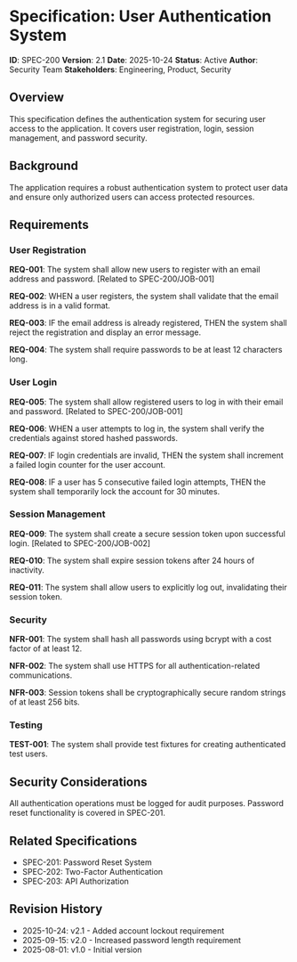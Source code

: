 # Specification: User Authentication System

**ID**: SPEC-200
**Version**: 2.1
**Date**: 2025-10-24
**Status**: Active
**Author**: Security Team
**Stakeholders**: Engineering, Product, Security

## Overview

This specification defines the authentication system for securing user access to the application. It covers user registration, login, session management, and password security.

## Background

The application requires a robust authentication system to protect user data and ensure only authorized users can access protected resources.

## Requirements

### User Registration

**REQ-001**: The system shall allow new users to register with an email address and password. [Related to SPEC-200/JOB-001]

**REQ-002**: WHEN a user registers, the system shall validate that the email address is in a valid format.

**REQ-003**: IF the email address is already registered, THEN the system shall reject the registration and display an error message.

**REQ-004**: The system shall require passwords to be at least 12 characters long.

### User Login

**REQ-005**: The system shall allow registered users to log in with their email and password. [Related to SPEC-200/JOB-001]

**REQ-006**: WHEN a user attempts to log in, the system shall verify the credentials against stored hashed passwords.

**REQ-007**: IF login credentials are invalid, THEN the system shall increment a failed login counter for the user account.

**REQ-008**: IF a user has 5 consecutive failed login attempts, THEN the system shall temporarily lock the account for 30 minutes.

### Session Management

**REQ-009**: The system shall create a secure session token upon successful login. [Related to SPEC-200/JOB-002]

**REQ-010**: The system shall expire session tokens after 24 hours of inactivity.

**REQ-011**: The system shall allow users to explicitly log out, invalidating their session token.

### Security

**NFR-001**: The system shall hash all passwords using bcrypt with a cost factor of at least 12.

**NFR-002**: The system shall use HTTPS for all authentication-related communications.

**NFR-003**: Session tokens shall be cryptographically secure random strings of at least 256 bits.

### Testing

**TEST-001**: The system shall provide test fixtures for creating authenticated test users.

## Security Considerations

All authentication operations must be logged for audit purposes. Password reset functionality is covered in SPEC-201.

## Related Specifications

- SPEC-201: Password Reset System
- SPEC-202: Two-Factor Authentication
- SPEC-203: API Authorization

## Revision History

- 2025-10-24: v2.1 - Added account lockout requirement
- 2025-09-15: v2.0 - Increased password length requirement
- 2025-08-01: v1.0 - Initial version
